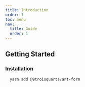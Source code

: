 ```yaml
---
title: Introduction
order: 1
toc: menu
nav:
  title: Guide
  order: 1
---
```


## Getting Started

### Installation

```bash
  yarn add @9troisquarts/ant-form
```
